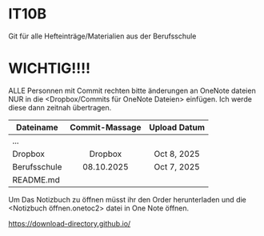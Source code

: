 # IT10B
Git für alle Hefteinträge/Materialien aus der Berufsschule

# WICHTIG!!!!
ALLE Personnen mit Commit rechten bitte änderungen an OneNote dateien NUR in die <Dropbox/Commits für OneNote Dateien> einfügen. Ich werde diese dann zeitnah übertragen.

| Dateiname    | Commit-Massage | Upload Datum |
|--------------|:--------------:|:------------:|
| ...          |                |              |
| Dropbox      | Dropbox        | Oct 8, 2025  |
| Berufsschule | 08.10.2025     | Oct 7, 2025  |
| README.md    |                |              |


Um Das Notizbuch zu öffnen müsst ihr den Order herunterladen und die <Notizbuch öffnen.onetoc2> datei in One Note öffnen.

https://download-directory.github.io/
